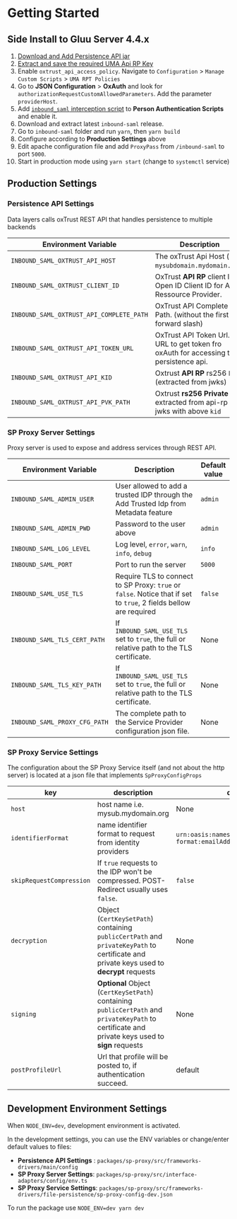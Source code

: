 # Getting Started

## Side Install to Gluu Server 4.4.x

1. [Download and Add Persistence API jar](/docs/md/persistence_api.md)
2. [Extract and save the required UMA Api RP Key](/docs/md/extract_private_key.md)
3. Enable `oxtrust_api_access_policy`. Navigate to  `Configuration`  >  `Manage Custom Scripts` > `UMA RPT Policies`
4. Go to **JSON Configuration** > **OxAuth** and look for `authorizationRequestCustomAllowedParameters`. Add the parameter `providerHost`.
5. Add [`inbound_saml` interception script](https://gist.github.com/christian-hawk/3c9b982cd2e226fb27537665a770036b) to **Person Authentication Scripts** and enable it.
6. Download and extract latest `inbound-saml` release.
7. Go to `inbound-saml` folder and run `yarn`, then `yarn build`
8. Configure according to **Production Settings** above
9. Edit apache configuration file and add `ProxyPass` from `/inbound-saml` to port `5000`.
10. Start in production mode using `yarn start` (change to `systemctl` service)

## Production Settings

### Persistence API Settings

Data layers calls oxTrust REST API that handles persistence to multiple backends

| Environment Variable                     | Description    | Default value |
|-|-|-|
| `INBOUND_SAML_OXTRUST_API_HOST`          | The oxTrust Api Host (i.e. `mysubdomain.mydomain.org`)                                | None                                  |
| `INBOUND_SAML_OXTRUST_CLIENT_ID`         | OxTrust **API RP** client ID. Open ID Client ID for API Ressource Provider.           | None                                  |
| `INBOUND_SAML_OXTRUST_API_COMPLETE_PATH` | OxTrust API Complete Path. (without the first forward slash)                          | `identity/restv1/api/v1/inbound-saml` |
| `INBOUND_SAML_OXTRUST_API_TOKEN_URL`     | OxTrust API Token Url. URL to get token fro oxAuth for accessing the persistence api. | None                                  |
| `INBOUND_SAML_OXTRUST_API_KID`           | Oxtrust **API RP** rs256 `kid` (extracted from jwks)                                  | None                                  |
| `INBOUND_SAML_OXTRUST_API_PVK_PATH`      | Oxtrust **rs256 Private Key** extracted from api-rp jwks with above `kid`             | None                                  |

### SP Proxy Server Settings

Proxy server is used to expose and address services through REST API.

| Environment Variable           | Description                                                                                                       | Default value |
|--------------------------------|-------------------------------------------------------------------------------------------------------------------|---------------|
| `INBOUND_SAML_ADMIN_USER`      | User allowed to add a trusted IDP through the Add Trusted Idp from Metadata feature                               | `admin`       |
| `INBOUND_SAML_ADMIN_PWD`       | Password to the user above                                                                                        | `admin`       |
| `INBOUND_SAML_LOG_LEVEL`       | Log level, `error`, `warn`, `info`, `debug`                                                                       | `info`        |
| `INBOUND_SAML_PORT`            | Port to run the server                                                                                            | `5000`        |
| `INBOUND_SAML_USE_TLS`         | Require TLS to connect to SP Proxy: `true` or `false`. Notice that if set to `true`, 2 fields bellow are required | `false`       |
| `INBOUND_SAML_TLS_CERT_PATH`   | If `INBOUND_SAML_USE_TLS` set to `true`, the full or relative path to the TLS certificate.                        | None          |
| `INBOUND_SAML_TLS_KEY_PATH`    | If `INBOUND_SAML_USE_TLS` set to `true`, the full or relative path to the TLS certificate.                        | None          |
| `INBOUND_SAML_PROXY_CFG_PATH`  | The complete path to the Service Provider configuration json file.                                                | None          |

### SP Proxy Service Settings

The configuration about the SP Proxy Service itself (and not about the http server) is located at a json file that implements `SpProxyConfigProps`

|key| description | default |
|--|--|--|
| `host` | host name i.e. mysub.mydomain.org | None |
| `identifierFormat` | name identifier format to request from identity providers | `urn:oasis:names:tc:SAML:1.1:nameid-format:emailAddress`  |
| `skipRequestCompression` | If `true` requests to the IDP won't be compressed. POST-Redirect usually uses `false`. | `false` |
| `decryption`| Object (`CertKeySetPath`) containing `publicCertPath` and `privateKeyPath` to certificate and private keys used to **decrypt** requests | None |
|`signing`| **Optional** Object (`CertKeySetPath`) containing `publicCertPath` and `privateKeyPath` to certificate and private keys used to **sign** requests  | None |
|`postProfileUrl`| Url that profile will be posted to, if authentication succeed.  | default |

## Development Environment Settings

When `NODE_ENV=dev`, development environment is activated.

In the development settings, you can use the ENV variables or change/enter default values to files:

- **Persistence API Settings** : `packages/sp-proxy/src/frameworks-drivers/main/config`
- **SP Proxy Server Settings**: `packages/sp-proxy/src/interface-adapters/config/env.ts`
- **SP Proxy Service Settings**: `packages/sp-proxy/src/frameworks-drivers/file-persistence/sp-proxy-config-dev.json`

To run the package use `NODE_ENV=dev yarn dev`
